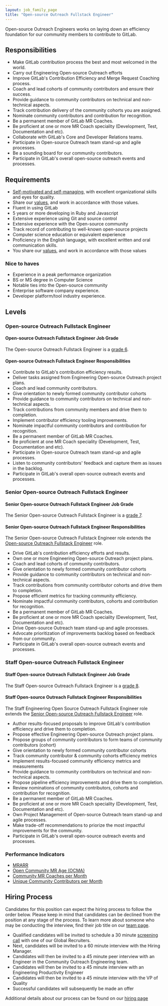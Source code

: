 ```yaml
---
layout: job_family_page
title: "Open-source Outreach Fullstack Engineer"
---
```


Open-source Outreach Engineers works on laying down an efficiency foundation for our community members to contribute to GitLab.

## Responsibilities 

* Make GitLab contribution process the best and most welcomed in the world.
* Carry out Engineering Open-source Outreach efforts
* Improve GitLab's Contribution Efficiency and Merge Request Coaching process.
* Coach and lead cohorts of community contributors and ensure their success.
* Provide guidance to community contributors on technical and non-technical aspects.
* Track contribution delivery of the community cohorts you are assigned.
* Nominate community contributors and contribution for recognition. 
* Be a permanent member of GitLab MR Coaches.
* Be proficient at one or more MR Coach speciality (Development, Test, Documentation and etc).
* Collaborate with GitLab's Core and Developer Relations teams.
* Participate in Open-source Outreach team stand-up and agile processes.
* Be a sounding board for our community contributors.
* Participate in GitLab's overall open-source outreach events and processes.

## Requirements

* [Self-motivated and self-managing](https://about.gitlab.com/handbook/values/#efficiency), with excellent organizational skills and eyes for quality.
* Share our [values](https://about.gitlab.com/handbook/values/), and work in accordance with those values.
* Fluent in using GitLab
* 5 years or more developing in Ruby and Javascript
* Extensive experience using Git and source control
* Extensive experience with the Open-source community
* Track record of contributing to well-known open-source projects
* Computer science education or equivalent experience
* Proficiency in the English language, with excellent written and oral communication skills.
* You share our [values](/handbook/values/), and work in accordance with those values


### Nice to haves
* Experience in a peak performance organization
* BS or MS degree in Computer Science
* Notable ties into the Open-source community
* Enterprise software company experience.
* Developer platform/tool industry experience.

## Levels 
### Open-source Outreach Fullstack Engineer

#### Open-source Outreach Fullstack Engineer Job Grade

The Open-source Outreach Fullstack Engineer is a [grade 6](/handbook/total-rewards/compensation/compensation-calculator/#gitlab-job-grades).

#### Open-source Outreach Fullstack Engineer Responsibilities

* Contribute to GitLab's contribution efficiency results. 
* Deliver tasks assigned from Engineering Open-source Outreach project plans.
* Coach and lead community contributors.
* Give orientation to newly formed community contributor cohorts
* Provide guidance to community contributors on technical and non-technical aspects.
* Track contributions from community members and drive them to completion.
* Implement contributor efficiency tooling improvements.
* Nominate impactful community contributors and contribution for recognition. 
* Be a permanent member of GitLab MR Coaches.
* Be proficient at one MR Coach speciality (Development, Test, Documentation and etc).
* Participate in Open-source Outreach team stand-up and agile processes.
* Listen to community contributors' feedback and capture them as issues in the backlog.
* Participate in GitLab's overall open-source outreach events and processes.

### Senior Open-source Outreach Fullstack Engineer

#### Senior Open-source Outreach Fullstack Engineer Job Grade

The Senior Open-source Outreach Fullstack Engineer is a [grade 7](/handbook/total-rewards/compensation/compensation-calculator/#gitlab-job-grades).

#### Senior Open-source Outreach Fullstack Engineer Responsibilities
The Senior Open-source Outreach Fullstack Engineer role extends the [Open-source Outreach Fullstack Engineer](#open-source-outreach-fullstack-engineer) role.

* Drive GitLab's contribution efficiency efforts and results. 
* Own one or more Engineering Open-source Outreach project plans.
* Coach and lead cohorts of community contributors.
* Give orientation to newly formed community contributor cohorts
* Provide guidance to community contributors on technical and non-technical aspects.
* Track contributions from community contributor cohorts and drive them to completion.
* Propose efficient metrics for tracking community efficiency.
* Nominate impactful community contributors, cohorts and contribution for recognition. 
* Be a permanent member of GitLab MR Coaches.
* Be proficient at one or more MR Coach speciality (Development, Test, Documentation and etc).
* Drive Open-source Outreach team stand-up and agile processes.
* Advocate prioritization of improvements backlog based on feedback from our community.
* Participate in GitLab's overall open-source outreach events and processes.

### Staff Open-source Outreach Fullstack Engineer

#### Staff Open-source Outreach Fullstack Engineer Job Grade

The Staff Open-source Outreach Fullstack Engineer is a [grade 8](/handbook/total-rewards/compensation/compensation-calculator/#gitlab-job-grades).

#### Staff Open-source Outreach Fullstack Engineer Responsibilities

The Staff Engineering Open Source Outreach Fullstack Engineer role extends the [Senior Open-source Outreach Fullstack Engineer](#senior-open-source-outreach-fullstack-engineer) role.

* Author results-focused proposals to improve GitLab's contribution efficiency and drive them to completion. 
* Propose effective Engineering Open-source Outreach project plans.
* Propose groups of community contributors to form teams of community contributors (cohort)
* Give orientation to newly formed community contributor cohorts
* Track community contributor & community cohorts efficiency metrics
* Implement results-focused community efficiency metrics and measurements
* Provide guidance to community contributors on technical and non-technical aspects. 
* Propose pipeline efficiency improvements and drive them to completion.
* Review nominations of community contributors, cohorts and contribution for recognition. 
* Be a permanent member of GitLab MR Coaches.
* Be proficient at one or more MR Coach speciality (Development, Test, Documentation and etc).
* Own Project Management of Open-source Outreach team stand-up and agile processes. 
* Make trade-off recommendations to priorize the most impactful improvements for the community.
* Participate in GitLab's overall open-source outreach events and processes.


### Performance Indicators
* [MRARR](/handbook/engineering/quality/performance-indicators/#mrarr)
* [Open Community MR Age (OCMA)](/handbook/engineering/quality/performance-indicators/#open-community-mr-age-ocma)
* [Community MR Coaches per Month](/handbook/engineering/quality/performance-indicators/#community-mr-coaches-per-month)
* [Unique Community Contributors per Month](/handbook/engineering/quality/performance-indicators/#unique-community-contributors-per-month)


## Hiring Process
Candidates for this position can expect the hiring process to follow the order below. Please keep in mind that candidates can be declined from the position at any stage of the process. To learn more about someone who may be conducting the interview, find their job title on our [team page](/company/team/).
* Qualified candidates will be invited to schedule a 30 minute [screening call](/handbook/hiring/interviewing/#screening-call) with one of our Global Recruiters.
* Next, candidates will be invited to a 60 minute interview with the Hiring Manager.
* Candidates will then be invited to a 45 minute peer interview with an Engineer in the Community Outreach Engineering team.
* Candidates will then be invited to a 45 minute interview with an Engineering Productivity Engineer
* Candidates will then be invited to a 45 minute interview with the VP of Quality
* Successful candidates will subsequently be made an offer

Additional details about our process can be found on our [hiring page](/handbook/hiring/)
